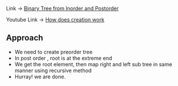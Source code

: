 Link -> [Binary Tree from Inorder and Postorder](https://www.geeksforgeeks.org/problems/tree-from-postorder-and-inorder/1)

Youtube Link -> [How does creation work](https://www.youtube.com/watch?v=s5XRtcud35E) 

## Approach
- We need to create preorder tree
- In post order , root is at the extreme end
- We get the root element, then map right and left sub tree in same manner using recursive method
- Hurray! we are done.